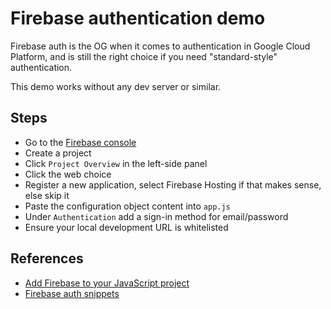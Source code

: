 # Firebase authentication demo

Firebase auth is the OG when it comes to authentication in Google Cloud Platform, and is still the right choice if you need "standard-style" authentication.

This demo works without any dev server or similar.

## Steps

- Go to the [Firebase console](https://console.firebase.google.com/)
- Create a project
- Click `Project Overview` in the left-side panel
- Click the web choice
- Register a new application, select Firebase Hosting if that makes sense, else skip it
- Paste the configuration object content into `app.js`
- Under `Authentication` add a sign-in method for email/password
- Ensure your local development URL is whitelisted

## References

- [Add Firebase to your JavaScript project](https://firebase.google.com/docs/web/setup)
- [Firebase auth snippets](https://github.com/firebase/snippets-web/tree/94f5dc85944d0f84530c59e8442dfeddc1170872/auth)
